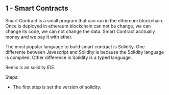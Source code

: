 ## 1 - Smart Contracts

Smart Contract is a small program that can run in the ethereum blockchain. Once is deployed in ethereum blockchain can not be change, we can change its code, we can not change the data. Smart Contract acctually money and we pay it with ether.

The most popular language to build smart contract is Solidity. One differente between Javascript and Solidity is because the Solidity language is compiled. Other difference is Solidity is a typed language.

Remix is an solidity IDE.

Steps:
- The first step is set the version of solidity.
